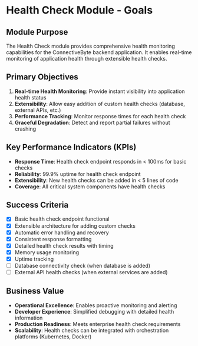 # Health Check Module - Goals

## Module Purpose

The Health Check module provides comprehensive health monitoring capabilities for the ConnectiveByte backend application. It enables real-time monitoring of application health through extensible health checks.

## Primary Objectives

1. **Real-time Health Monitoring**: Provide instant visibility into application health status
2. **Extensibility**: Allow easy addition of custom health checks (database, external APIs, etc.)
3. **Performance Tracking**: Monitor response times for each health check
4. **Graceful Degradation**: Detect and report partial failures without crashing

## Key Performance Indicators (KPIs)

- **Response Time**: Health check endpoint responds in < 100ms for basic checks
- **Reliability**: 99.9% uptime for health check endpoint
- **Extensibility**: New health checks can be added in < 5 lines of code
- **Coverage**: All critical system components have health checks

## Success Criteria

- [x] Basic health check endpoint functional
- [x] Extensible architecture for adding custom checks
- [x] Automatic error handling and recovery
- [x] Consistent response formatting
- [x] Detailed health check results with timing
- [x] Memory usage monitoring
- [x] Uptime tracking
- [ ] Database connectivity check (when database is added)
- [ ] External API health checks (when external services are added)

## Business Value

- **Operational Excellence**: Enables proactive monitoring and alerting
- **Developer Experience**: Simplified debugging with detailed health information
- **Production Readiness**: Meets enterprise health check requirements
- **Scalability**: Health checks can be integrated with orchestration platforms (Kubernetes, Docker)
